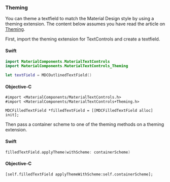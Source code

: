 ### Theming

You can theme a textfield to match the Material Design style by using a theming extension. The content below assumes you have read the article on [Theming](../../../docs/theming.md).

First, import the theming extension for TextControls and create a textfield.

<!--<div class="material-code-render" markdown="1">-->
#### Swift
```swift
import MaterialComponents.MaterialTextControls
import MaterialComponents.MaterialTextControls_Theming

let textField = MDCOutlinedTextField()
```

#### Objective-C

```objc
#import <MaterialComponents/MaterialTextControls.h>
#import <MaterialComponents/MaterialTextControls+Theming.h>

MDCFilledTextField *filledTextField = [[MDCFilledTextField alloc] init];
```
<!--</div>-->

Then pass a container scheme to one of the theming methods on a theming extension.

<!--<div class="material-code-render" markdown="1">-->
#### Swift
```swift
filledTextField.applyTheme(withScheme: containerScheme)
```

#### Objective-C

```objc
[self.filledTextField applyThemeWithScheme:self.containerScheme];
```
<!--</div>-->






